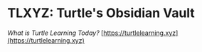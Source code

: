 # TLXYZ: Turtle's Obsidian Vault
*What is Turtle Learning Today?*
[https://turtlelearning.xyz](https://turtlelearning.xyz)

